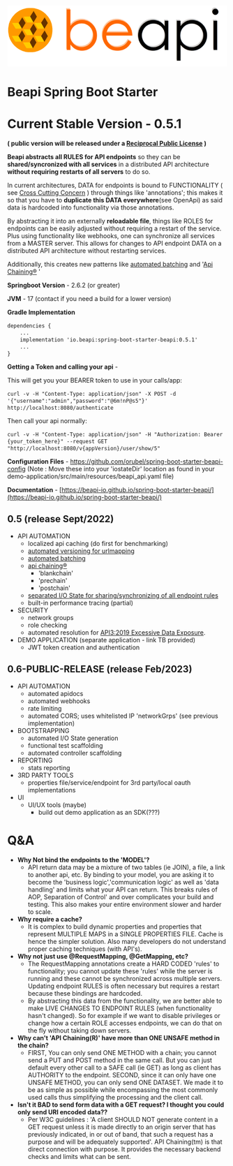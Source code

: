 ![alt text](https://github.com/orubel/logos/blob/master/beapi_logo_large.png)
# Beapi Spring Boot Starter
# Current Stable Version - 0.5.1
**( public version will be released under a [Reciprocal Public License]([https://en.wikipedia.org/wiki/Cross-cutting_concern](https://en.wikipedia.org/wiki/Reciprocal_Public_License)) )**

**Beapi abstracts all RULES for API endpoints** so they can be **shared/syncronized with all services** in a distributed API architecture **without requiring restarts of all servers** to do so.

In current architectures, DATA for endpoints is bound to FUNCTIONALITY ( see [Cross Cutting Concern](https://en.wikipedia.org/wiki/Cross-cutting_concern) ) through things like 'annotations'; this makes it so that you have to **duplicate this DATA everywhere**(see OpenApi) as said data is hardcoded into functionality via those annotations.

By abstracting it into an externally **reloadable file**, things like ROLES for endpoints can be easily adjusted without requiring a restart of the service. Plus using functionality like webhooks, one can synchronize all services from a MASTER server. This allows for changes to API endpoint DATA on a distributed API architecture without restarting services.

Additionally, this creates new patterns like [automated batching](https://beapi-io.github.io/spring-boot-starter-beapi/advanced.html#section-1) and '[Api Chaining&reg;](https://beapi-io.github.io/spring-boot-starter-beapi/advanced.html#section-3) '

**Springboot Version** - 2.6.2 (or greater)

**JVM** - 17 (contact if you need a build for a lower version)

**Gradle Implementation**
```
dependencies {
    ...
    implementation 'io.beapi:spring-boot-starter-beapi:0.5.1'
    ...
}
 ```

**Getting a Token and calling your api** - 

This will get you your BEARER token to use in your calls/app:
```
curl -v -H "Content-Type: application/json" -X POST -d '{"username":"admin","password":"@6m!nP@s5"}' http://localhost:8080/authenticate
```

Then call your api normally:
```
curl -v -H "Content-Type: application/json" -H "Authorization: Bearer {your_token_here}" --request GET "http://localhost:8080/v{appVersion}/user/show/5"
```


**Configuration Files** - https://github.com/orubel/spring-boot-starter-beapi-config (Note : Move these into your 'iostateDir' location as found in your demo-application/src/main/resources/beapi_api.yaml file)


**Documentation** - [https://beapi-io.github.io/spring-boot-starter-beapi/](https://beapi-io.github.io/spring-boot-starter-beapi/)

## 0.5 (release Sept/2022)
 - API AUTOMATION
    - localized api caching (do first for benchmarking) 
    - [automated versioning for urlmapping](https://beapi-io.github.io/spring-boot-starter-beapi/adv_config.html#section-1)
    - [automated batching](https://beapi-io.github.io/spring-boot-starter-beapi/advanced.html#section-1)
    - [api chaining&reg;](https://beapi-io.github.io/spring-boot-starter-beapi/advanced.html#section-3) 
      - 'blankchain'
      - 'prechain'
      - 'postchain'
    - [separated I/O State for sharing/synchronizing of all endpoint rules](https://beapi-io.github.io/spring-boot-starter-beapi/adv_config.html#section-2)
    - built-in performance tracing (partial)
  - SECURITY
    - network groups
    - role checking
    - automated resolution for [API3:2019 Excessive Data Exposure](https://github.com/OWASP/API-Security/blob/master/2019/en/src/0xa3-excessive-data-exposure.md).
  - DEMO APPLICATION (separate application - link TB provided)
    - JWT token creation and authentication 
   


 ## 0.6-PUBLIC-RELEASE (release Feb/2023)
  - API AUTOMATION
    - automated apidocs 
    - automated webhooks
    - rate limiting
    - automated CORS; uses whitelisted IP 'networkGrps' (see previous implementation)
 - BOOTSTRAPPING
    - automated I/O State generation
    - functional test scaffolding
    - automated controller scaffolding
 - REPORTING
    - stats reporting
 - 3RD PARTY TOOLS
    - properties file/service/endpoint for 3rd party/local oauth implementations 
 - UI
    - UI/UX tools (maybe)
      - build out demo application as an SDK(???) 


# Q&A
- **Why Not bind the endpoints to the 'MODEL'?**
    - API return data may be a mixture of two tables (ie JOIN), a file, a link to another api, etc. By binding to your model, you are asking it to become the 'business logic','communication logic' as well as 'data handling' and limits what your API can return. This breaks rules of AOP, Separation of Control' and over complicates your build and testing. This also makes your entire environment slower and harder to scale.
- **Why require a cache?**
    - It is complex to build dynamic properties and properties that represent MULTIPLE MAPS in a SINGLE PROPERTIES FILE. Cache is hence the simpler solution. Also many developers do not understand proper caching techniques (with API's).
- **Why not just use @RequestMapping, @GetMapping, etc?**
    - The RequestMapping annotations create a HARD CODED 'rules' to functionality; you cannot update these 'rules' while the server is running and these cannot be synchronized across multiple servers. Updating endpoint RULES is often necessary but requires a restart because these bindings are hardcoded. 
    - By abstracting this data from the functionality, we are better able to make LIVE CHANGES TO ENDPOINT RULES (when functionality hasn't changed). So for example if we want to disable privileges or change how a certain ROLE accesses endpoints, we can do that on the fly without taking down servers.
- **Why can't 'API Chaining(R)' have more than ONE UNSAFE method in the chain?**
    - FIRST, You can only send ONE METHOD with a chain; you cannot send a PUT and POST method in the same call. But you can just default every other call to a SAFE call (ie GET) as long as client has AUTHORITY to the endpoint. SECOND, since it can only have one UNSAFE METHOD, you can only send ONE DATASET. We made it to be as simple as possible while encompassing the most commonly used calls thus simplifying the processing and the client call.
- **Isn't it BAD to send form data with a GET request? I thought you could only send URI encoded data??**
    - Per W3C guidelines : 'A client SHOULD NOT generate content in a GET request unless it is made directly to an origin server that has previously indicated, in or out of band, that such a request has a purpose and will be adequately supported'. API Chaining(tm) is that direct connection with purpose. It provides the necessary backend checks and limits what can be sent.

   

